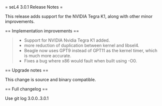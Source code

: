 = seL4 3.0.1 Release Notes =

This release adds support for the NVIDIA Tegra K1, along with other
minor improvements.

== Implementation improvements ==

> -   Support for NVIDIA Nvidia Tegra K1 added.
> -   more reduction of duplication between kernel and libsel4.
> -   Beagle now uses GPT9 instead of GPT11 as the kernel timer, which
>     is much more accurate.
> -   Fixes a bug where x86 would fault when built using -O0.

== Upgrade notes ==

This change is source and binary compatible.

== Full changelog ==

Use git log 3.0.0..3.0.1
